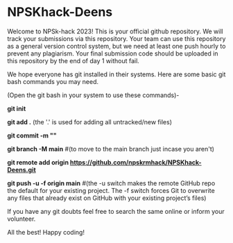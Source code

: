 # NPSKhack-Deens

Welcome to NPSk-hack 2023! This is your official github repository. We will track your submissions via this repository. Your team can use this repository as a general version control system, but we need at least one push hourly to prevent any plagiarism. Your final submission code should be uploaded in this repository by the end of day 1 without fail.

We hope everyone has git installed in their systems. Here are some basic git bash commands you may need.

(Open the git bash in your system to use these commands)-

**git init** 

**git add .** (the '.' is used for adding all untracked/new files)

**git commit -m "<message>"**

**git branch -M main** #(to move to the main branch just incase you aren't)

**git remote add origin https://github.com/npskrmhack/NPSKhack-Deens.git**

**git push -u -f origin main** #(the -u switch makes the remote GitHub repo the default for your existing project. The -f switch forces Git to overwrite any files that already exist on GitHub with your existing project’s files)

If you have any git doubts feel free to search the same online or inform your volunteer.

All the best! Happy coding!


